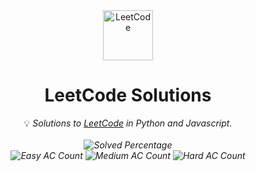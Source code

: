 <div align="center">
<a href="https://leetcode.com/problemset/all/"><img src="https://i.imgur.com/IsS5xkZ.png" width=80 height=80 title="LeetCode" alt="LeetCode"></a>
<h1>LeetCode Solutions</h1>
<span>💡 <i>Solutions to <a href="https://leetcode.com/problemset/all/">LeetCode</a> in Python and Javascript.
<br/>
<br/>
<img src="https://img.shields.io/badge/Solved-5/3328-blue.svg?style=flat-square" alt="Solved Percentage" />
<br/>
<img src="https://img.shields.io/badge/Easy-4/830-5CB85C.svg?style=flat-square" alt="Easy AC Count" />
<img src="https://img.shields.io/badge/Medium-0/1742-F0AD4E.svg?style=flat-square" alt="Medium AC Count" />
<img src="https://img.shields.io/badge/Hard-1/756-D9534F.svg?style=flat-square" alt="Hard AC Count" />
</div>
